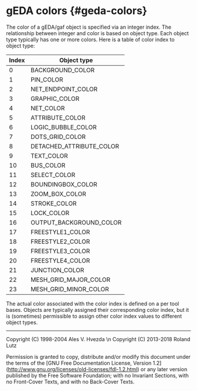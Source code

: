 gEDA colors {#geda-colors}
===========

The color of a gEDA/gaf object is specified via an integer index.  The
relationship between integer and color is based on object type.  Each
object type typically has one or more colors.  Here is a table of
color index to object type:

Index|Object type
-|-
0|BACKGROUND_COLOR
1|PIN_COLOR
2|NET_ENDPOINT_COLOR
3|GRAPHIC_COLOR
4|NET_COLOR
5|ATTRIBUTE_COLOR
6|LOGIC_BUBBLE_COLOR
7|DOTS_GRID_COLOR
8|DETACHED_ATTRIBUTE_COLOR
9|TEXT_COLOR
10|BUS_COLOR
11|SELECT_COLOR
12|BOUNDINGBOX_COLOR
13|ZOOM_BOX_COLOR
14|STROKE_COLOR
15|LOCK_COLOR
16|OUTPUT_BACKGROUND_COLOR
17|FREESTYLE1_COLOR
18|FREESTYLE2_COLOR
19|FREESTYLE3_COLOR
20|FREESTYLE4_COLOR
21|JUNCTION_COLOR
22|MESH_GRID_MAJOR_COLOR
23|MESH_GRID_MINOR_COLOR

The actual color associated with the color index is defined on a per
tool bases.  Objects are typically assigned their corresponding color
index, but it is (sometimes) permissible to assign other color index
values to different object types.

--------------------------------------------------------------------------------

Copyright (C) 1998-2004 Ales V. Hvezda \n
Copyright (C) 2013-2018 Roland Lutz

Permission is granted to copy, distribute and/or modify this document
under the terms of the [GNU Free Documentation License, Version 1.2]
(http://www.gnu.org/licenses/old-licenses/fdl-1.2.html) or any later
version published by the Free Software Foundation; with no Invariant
Sections, with no Front-Cover Texts, and with no Back-Cover Texts.
